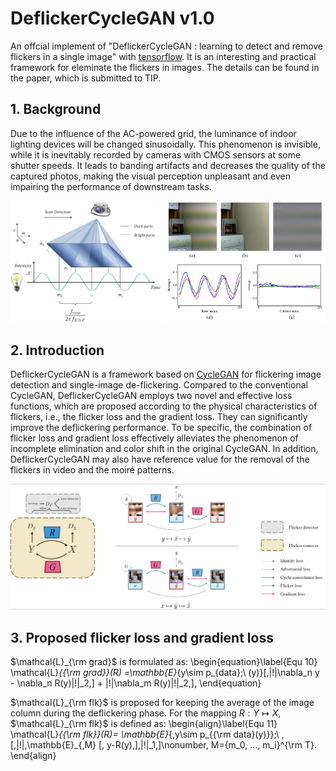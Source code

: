 # **DeflickerCycleGAN v1.0**
An offcial implement of "DeflickerCycleGAN : learning to detect and remove flickers in a single image" with [tensorflow](https://www.tensorflow.org/).
It is an interesting and practical framework for eleminate the flickers in images. The details can be found in the paper, which is submitted to TIP.

## **1. Background**
Due to the influence of the AC-powered grid, the luminance of indoor lighting devices will be changed sinusoidally. This phenomenon is invisible, while it is inevitably
recorded by cameras with CMOS sensors at some shutter speeds. It leads to banding artifacts and decreases the quality of the captured photos, making the visual
perception unpleasant and even impairing the performance of downstream tasks.

<img src="/Figs/reason.png" width="48%" alt=""/>    <img src="/Figs/flicker.png" width="50.97%" alt=""/>

## **2. Introduction**
DeflickerCycleGAN is a framework based on [CycleGAN](https://arxiv.org/pdf/1703.10593.pdf) for flickering image detection and single-image de-flickering. Compared to the conventional CycleGAN, DeflickerCycleGAN employs two novel and effective loss functions, which are proposed according to the physical characteristics of flickers, i.e., the flicker loss and the gradient loss. They can significantly improve the deflickering performance. To be specific, the combination of flicker loss and gradient loss effectively alleviates the phenomenon of incomplete elimination and color shift in the original CycleGAN. In addition, DeflickerCycleGAN may also have reference value for the removal of the flickers in video and the moiré patterns.

![Overviwes of DeflickerCycleGAN](/Figs/overview.png "Fig 1: Overview of DeflickerCycleGAN")

## **3. Proposed flicker loss and gradient loss**

$\mathcal{L}_{\rm grad}$ is formulated as: 
\begin{equation}\label{Equ 10}
    \mathcal{L}_{{\rm grad}}(R) =\mathbb{E}_{y\sim p_{data}\;\ (y)}[\,|\!|\nabla_n y - \nabla_n R(y)|\!|_2\,] + |\!|\nabla_m R(y)|\!|_2\,],
\end{equation}

$\mathcal{L}_{\rm flk}$ is proposed for keeping the average of the image column during the deflickering phase. For the mapping $R:Y\mapsto X$, $\mathcal{L}_{\rm flk}$ is defined as:
\begin{align}\label{Equ 11}
	\mathcal{L}_{{\rm flk}}(R)= \mathbb{E}_{\,y\sim p_{{\rm data}(y)}}\;\ \,[\,|\!|\,\mathbb{E}_{\,M} [\, y-R(y)\,]\,|\!|_1\,]\nonumber,
	M=\{m_0, ..., m_i\}^{\rm T}.
\end{align}
